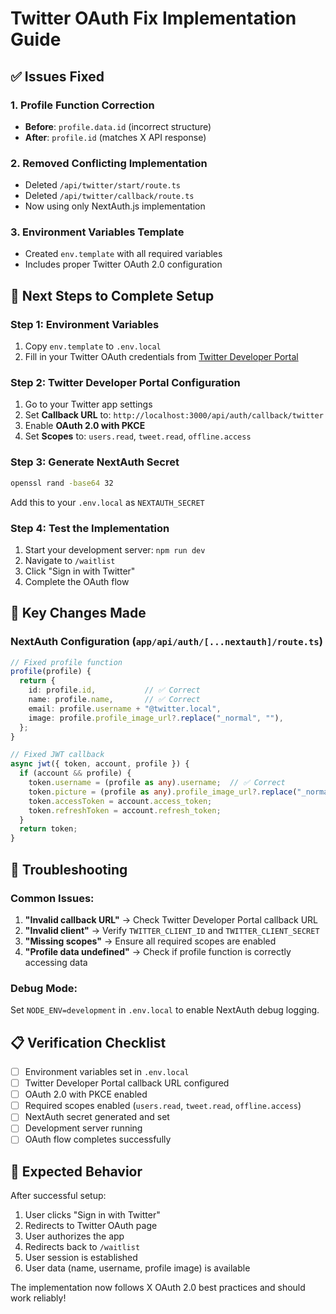 # Twitter OAuth Fix Implementation Guide

## ✅ Issues Fixed

### 1. **Profile Function Correction**

- **Before**: `profile.data.id` (incorrect structure)
- **After**: `profile.id` (matches X API response)

### 2. **Removed Conflicting Implementation**

- Deleted `/api/twitter/start/route.ts`
- Deleted `/api/twitter/callback/route.ts`
- Now using only NextAuth.js implementation

### 3. **Environment Variables Template**

- Created `env.template` with all required variables
- Includes proper Twitter OAuth 2.0 configuration

## 🚀 Next Steps to Complete Setup

### Step 1: Environment Variables

1. Copy `env.template` to `.env.local`
2. Fill in your Twitter OAuth credentials from [Twitter Developer Portal](https://developer.twitter.com/en/portal/dashboard)

### Step 2: Twitter Developer Portal Configuration

1. Go to your Twitter app settings
2. Set **Callback URL** to: `http://localhost:3000/api/auth/callback/twitter`
3. Enable **OAuth 2.0 with PKCE**
4. Set **Scopes** to: `users.read`, `tweet.read`, `offline.access`

### Step 3: Generate NextAuth Secret

```bash
openssl rand -base64 32
```

Add this to your `.env.local` as `NEXTAUTH_SECRET`

### Step 4: Test the Implementation

1. Start your development server: `npm run dev`
2. Navigate to `/waitlist`
3. Click "Sign in with Twitter"
4. Complete the OAuth flow

## 🔧 Key Changes Made

### NextAuth Configuration (`app/api/auth/[...nextauth]/route.ts`)

```typescript
// Fixed profile function
profile(profile) {
  return {
    id: profile.id,           // ✅ Correct
    name: profile.name,       // ✅ Correct
    email: profile.username + "@twitter.local",
    image: profile.profile_image_url?.replace("_normal", ""),
  };
}

// Fixed JWT callback
async jwt({ token, account, profile }) {
  if (account && profile) {
    token.username = (profile as any).username;  // ✅ Correct
    token.picture = (profile as any).profile_image_url?.replace("_normal", "");
    token.accessToken = account.access_token;
    token.refreshToken = account.refresh_token;
  }
  return token;
}
```

## 🐛 Troubleshooting

### Common Issues:

1. **"Invalid callback URL"** → Check Twitter Developer Portal callback URL
2. **"Invalid client"** → Verify `TWITTER_CLIENT_ID` and `TWITTER_CLIENT_SECRET`
3. **"Missing scopes"** → Ensure all required scopes are enabled
4. **"Profile data undefined"** → Check if profile function is correctly accessing data

### Debug Mode:

Set `NODE_ENV=development` in `.env.local` to enable NextAuth debug logging.

## 📋 Verification Checklist

- [ ] Environment variables set in `.env.local`
- [ ] Twitter Developer Portal callback URL configured
- [ ] OAuth 2.0 with PKCE enabled
- [ ] Required scopes enabled (`users.read`, `tweet.read`, `offline.access`)
- [ ] NextAuth secret generated and set
- [ ] Development server running
- [ ] OAuth flow completes successfully

## 🎯 Expected Behavior

After successful setup:

1. User clicks "Sign in with Twitter"
2. Redirects to Twitter OAuth page
3. User authorizes the app
4. Redirects back to `/waitlist`
5. User session is established
6. User data (name, username, profile image) is available

The implementation now follows X OAuth 2.0 best practices and should work reliably!
